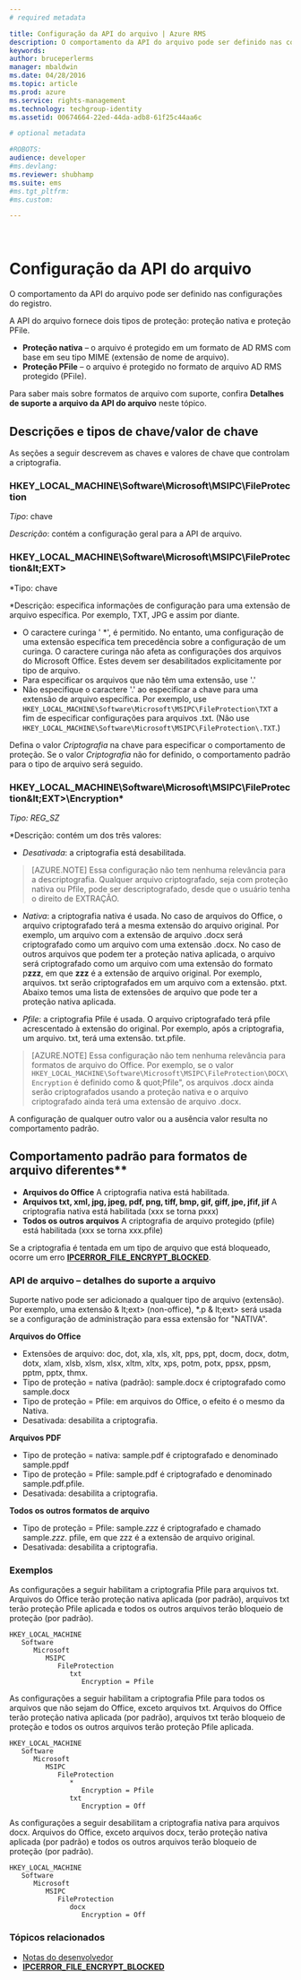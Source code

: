 ```yaml
---
# required metadata

title: Configuração da API do arquivo | Azure RMS
description: O comportamento da API do arquivo pode ser definido nas configurações do registro.
keywords:
author: bruceperlerms
manager: mbaldwin
ms.date: 04/28/2016
ms.topic: article
ms.prod: azure
ms.service: rights-management
ms.technology: techgroup-identity
ms.assetid: 00674664-22ed-44da-adb8-61f25c44aa6c

# optional metadata

#ROBOTS:
audience: developer
#ms.devlang:
ms.reviewer: shubhamp
ms.suite: ems
#ms.tgt_pltfrm:
#ms.custom:

---
```


﻿
# Configuração da API do arquivo


O comportamento da API do arquivo pode ser definido nas configurações do registro.

A API do arquivo fornece dois tipos de proteção: proteção nativa e proteção PFile.

-   **Proteção nativa** – o arquivo é protegido em um formato de AD RMS com base em seu tipo MIME (extensão de nome de arquivo).
-   **Proteção PFile** – o arquivo é protegido no formato de arquivo AD RMS protegido (PFile).

Para saber mais sobre formatos de arquivo com suporte, confira **Detalhes de suporte a arquivo da API do arquivo** neste tópico.

## Descrições e tipos de chave/valor de chave

As seções a seguir descrevem as chaves e valores de chave que controlam a criptografia.


### HKEY_LOCAL_MACHINE\Software\Microsoft\MSIPC\FileProtection

*Tipo*: chave

*Descrição*: contém a configuração geral para a API de arquivo.

### HKEY_LOCAL_MACHINE\Software\Microsoft\MSIPC\FileProtection\&lt;EXT&gt;

*Tipo: chave

*Descrição: especifica informações de configuração para uma extensão de arquivo específica. Por exemplo, TXT, JPG e assim por diante.

- O caractere curinga ' *', é permitido. No entanto, uma configuração de uma extensão específica tem precedência sobre a configuração de um curinga. O caractere curinga não afeta as configurações dos arquivos do Microsoft Office. Estes devem ser desabilitados explicitamente por tipo de arquivo.
- Para especificar os arquivos que não têm uma extensão, use '.'
- Não especifique o caractere '.' ao especificar a chave para uma extensão de arquivo específica. Por exemplo, use `HKEY_LOCAL_MACHINE\Software\Microsoft\MSIPC\FileProtection\TXT` a fim de especificar configurações para arquivos .txt. (Não use `HKEY_LOCAL_MACHINE\Software\Microsoft\MSIPC\FileProtection\.TXT`.)

Defina o valor *Criptografia* na chave para especificar o comportamento de proteção. Se o valor *Criptografia* não for definido, o comportamento padrão para o tipo de arquivo será seguido.


### HKEY_LOCAL_MACHINE\Software\Microsoft\MSIPC\FileProtection\&lt;EXT&gt;\Encryption*

*Tipo: REG_SZ*

*Descrição: contém um dos três valores:

- *Desativada*: a criptografia está desabilitada.

> [AZURE.NOTE] Essa configuração não tem nenhuma relevância para a descriptografia. Qualquer arquivo criptografado, seja com proteção nativa ou Pfile, pode ser descriptografado, desde que o usuário tenha o direito de EXTRAÇÃO.

- *Nativa*: a criptografia nativa é usada. No caso de arquivos do Office, o arquivo criptografado terá a mesma extensão do arquivo original. Por exemplo, um arquivo com a extensão de arquivo .docx será criptografado como um arquivo com uma extensão .docx. No caso de outros arquivos que podem ter a proteção nativa aplicada, o arquivo será criptografado como um arquivo com uma extensão do formato p**zzz**, em que **zzz** é a extensão de arquivo original. Por exemplo, arquivos. txt serão criptografados em um arquivo com a extensão. ptxt. Abaixo temos uma lista de extensões de arquivo que pode ter a proteção nativa aplicada.

- *Pfile*: a criptografia Pfile é usada. O arquivo criptografado terá pfile acrescentado à extensão do original. Por exemplo, após a criptografia, um arquivo. txt, terá uma extensão. txt.pfile.


> [AZURE.NOTE] Essa configuração não tem nenhuma relevância para formatos de arquivo do Office. Por exemplo, se o valor `HKEY_LOCAL_MACHINE\Software\Microsoft\MSIPC\FileProtection\DOCX\Encryption` é definido como & quot;Pfile", os arquivos .docx ainda serão criptografados usando a proteção nativa e o arquivo criptografado ainda terá uma extensão de arquivo .docx.

A configuração de qualquer outro valor ou a ausência valor resulta no comportamento padrão.

## Comportamento padrão para formatos de arquivo diferentes**

-   **Arquivos do Office** A criptografia nativa está habilitada.
-   **Arquivos txt, xml, jpg, jpeg, pdf, png, tiff, bmp, gif, giff, jpe, jfif, jif** A criptografia nativa está habilitada (xxx se torna pxxx)
-   **Todos os outros arquivos** A criptografia de arquivo protegido (pfile) está habilitada (xxx se torna xxx.pfile)

Se a criptografia é tentada em um tipo de arquivo que está bloqueado, ocorre um erro [**IPCERROR\_FILE\_ENCRYPT\_BLOCKED**](/rights-management/sdk/2.1/api/win/error%20codes).

### API de arquivo – detalhes do suporte a arquivo

Suporte nativo pode ser adicionado a qualquer tipo de arquivo (extensão). Por exemplo, uma extensão & lt;ext&gt; (non-office), \*.p & lt;ext&gt; será usada se a configuração de administração para essa extensão for "NATIVA".

**Arquivos do Office**

-   Extensões de arquivo: doc, dot, xla, xls, xlt, pps, ppt, docm, docx, dotm, dotx, xlam, xlsb, xlsm, xlsx, xltm, xltx, xps, potm, potx, ppsx, ppsm, pptm, pptx, thmx.
-   Tipo de proteção = nativa (padrão): sample.docx é criptografado como sample.docx
-   Tipo de proteção = Pfile: em arquivos do Office, o efeito é o mesmo da Nativa.
-   Desativada: desabilita a criptografia.

**Arquivos PDF**

-   Tipo de proteção = nativa: sample.pdf é criptografado e denominado sample.ppdf
-   Tipo de proteção = Pfile: sample.pdf é criptografado e denominado sample.pdf.pfile.
-   Desativada: desabilita a criptografia.

**Todos os outros formatos de arquivo**

-   Tipo de proteção = Pfile: sample.*zzz* é criptografado e chamado sample.*zzz*. pfile, em que zzz é a extensão de arquivo original.
-   Desativada: desabilita a criptografia.

### Exemplos

As configurações a seguir habilitam a criptografia Pfile para arquivos txt. Arquivos do Office terão proteção nativa aplicada (por padrão), arquivos txt terão proteção Pfile aplicada e todos os outros arquivos terão bloqueio de proteção (por padrão).

```
HKEY_LOCAL_MACHINE
   Software
      Microsoft
         MSIPC
            FileProtection
               txt
                  Encryption = Pfile
```

As configurações a seguir habilitam a criptografia Pfile para todos os arquivos que não sejam do Office, exceto arquivos txt. Arquivos do Office terão proteção nativa aplicada (por padrão), arquivos txt terão bloqueio de proteção e todos os outros arquivos terão proteção Pfile aplicada.

```
HKEY_LOCAL_MACHINE
   Software
      Microsoft
         MSIPC
            FileProtection
               *
                  Encryption = Pfile
               txt
                  Encryption = Off
```

As configurações a seguir desabilitam a criptografia nativa para arquivos docx. Arquivos do Office, exceto arquivos docx, terão proteção nativa aplicada (por padrão) e todos os outros arquivos terão bloqueio de proteção (por padrão).

```
HKEY_LOCAL_MACHINE
   Software
      Microsoft
         MSIPC
            FileProtection
               docx
                  Encryption = Off
```

### Tópicos relacionados

* [Notas do desenvolvedor](developer-notes.md)
* [**IPCERROR\_FILE\_ENCRYPT\_BLOCKED**](/rights-management/sdk/2.1/api/win/error%20codes)
 

 





<!--HONumber=Apr16_HO3-->


